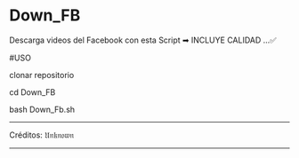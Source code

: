 # Down_FB
Descarga videos del Facebook con esta Script  ➡ INCLUYE CALIDAD ...✅ 

#USO

clonar repositorio

cd Down_FB

bash Down_Fb.sh

*****
Créditos: 𝔘𝔫𝔨𝔫𝔬𝔴𝔫
*****
